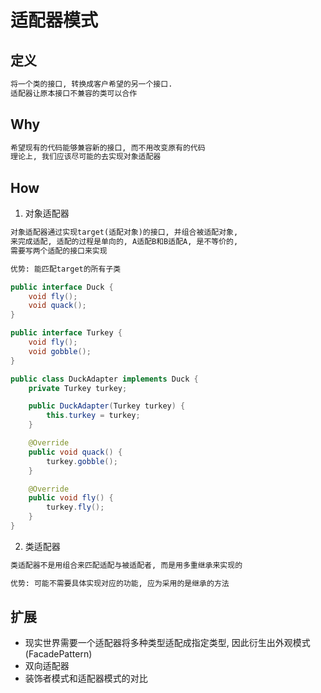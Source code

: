 适配器模式
=========

## 定义

```txt
将一个类的接口, 转换成客户希望的另一个接口.
适配器让原本接口不兼容的类可以合作
```

## Why

```txt
希望现有的代码能够兼容新的接口, 而不用改变原有的代码
理论上, 我们应该尽可能的去实现对象适配器
```

## How

1. 对象适配器

```txt
对象适配器通过实现target(适配对象)的接口, 并组合被适配对象,
来完成适配, 适配的过程是单向的, A适配B和B适配A, 是不等价的,
需要写两个适配的接口来实现

优势: 能匹配target的所有子类
```

```java
public interface Duck {
    void fly();
    void quack();
}

public interface Turkey {
    void fly();
    void gobble();
}

public class DuckAdapter implements Duck {
    private Turkey turkey;

    public DuckAdapter(Turkey turkey) {
        this.turkey = turkey;
    }

    @Override
    public void quack() {
        turkey.gobble();
    }

    @Override
    public void fly() {
        turkey.fly();
    }
}


```

2. 类适配器

```txt
类适配器不是用组合来匹配适配与被适配者, 而是用多重继承来实现的

优势: 可能不需要具体实现对应的功能, 应为采用的是继承的方法
```

## 扩展
* 现实世界需要一个适配器将多种类型适配成指定类型, 因此衍生出外观模式(FacadePattern)
* 双向适配器
* 装饰者模式和适配器模式的对比

